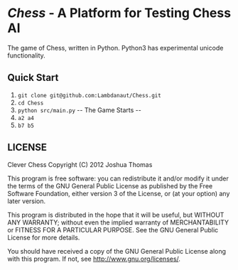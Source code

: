 _Chess_ - A Platform for Testing Chess AI
===============================================

The game of Chess, written in Python. Python3 has experimental unicode functionality. 

Quick Start
-----------
1. `git clone git@github.com:Lambdanaut/Chess.git`
2. `cd Chess`
3. `python src/main.py`
-- The Game Starts --
4. `a2 a4`
5. `b7 b5`

LICENSE
-------
Clever Chess
Copyright (C) 2012  Joshua Thomas

This program is free software: you can redistribute it and/or modify
it under the terms of the GNU General Public License as published by
the Free Software Foundation, either version 3 of the License, or
(at your option) any later version.

This program is distributed in the hope that it will be useful,
but WITHOUT ANY WARRANTY; without even the implied warranty of
MERCHANTABILITY or FITNESS FOR A PARTICULAR PURPOSE.  See the
GNU General Public License for more details.

You should have received a copy of the GNU General Public License
along with this program.  If not, see <http://www.gnu.org/licenses/>.
